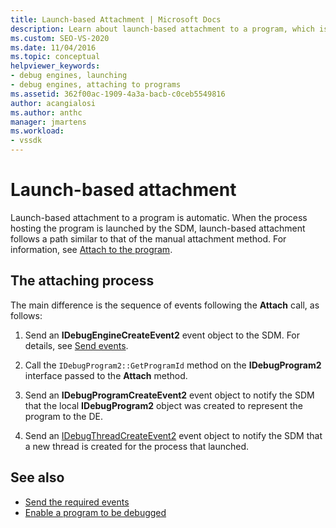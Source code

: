 ```yaml
---
title: Launch-based Attachment | Microsoft Docs
description: Learn about launch-based attachment to a program, which is automatic and follows a path like that of the manual attachment.
ms.custom: SEO-VS-2020
ms.date: 11/04/2016
ms.topic: conceptual
helpviewer_keywords:
- debug engines, launching
- debug engines, attaching to programs
ms.assetid: 362f00ac-1909-4a3a-bacb-c0ceb5549816
author: acangialosi
ms.author: anthc
manager: jmartens
ms.workload:
- vssdk
---
```

# Launch-based attachment
Launch-based attachment to a program is automatic. When the process hosting the program is launched by the SDM, launch-based attachment follows a path similar to that of the manual attachment method. For information, see [Attach to the program](../../extensibility/debugger/attaching-to-the-program.md).

## The attaching process
 The main difference is the sequence of events following the **Attach** call, as follows:

1. Send an **IDebugEngineCreateEvent2** event object to the SDM. For details, see [Send events](../../extensibility/debugger/sending-events.md).

2. Call the `IDebugProgram2::GetProgramId` method on the **IDebugProgram2** interface passed to the **Attach** method.

3. Send an **IDebugProgramCreateEvent2** event object to notify the SDM that the local **IDebugProgram2** object was created to represent the program to the DE.

4. Send an [IDebugThreadCreateEvent2](../../extensibility/debugger/reference/idebugthreadcreateevent2.md) event object to notify the SDM that a new thread is created for the process that launched.

## See also
- [Send the required events](../../extensibility/debugger/sending-the-required-events.md)
- [Enable a program to be debugged](../../extensibility/debugger/enabling-a-program-to-be-debugged.md)
